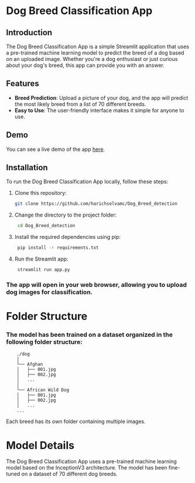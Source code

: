 # Dog Breed Classification App



## Introduction

The Dog Breed Classification App is a simple Streamlit application that uses a pre-trained machine learning model to predict the breed of a dog based on an uploaded image. Whether you're a dog enthusiast or just curious about your dog's breed, this app can provide you with an answer.

## Features

- **Breed Prediction**: Upload a picture of your dog, and the app will predict the most likely breed from a list of 70 different breeds.
- **Easy to Use**: The user-friendly interface makes it simple for anyone to use.

## Demo

You can see a live demo of the app [here](https://dogbreeddetection.streamlit.app/).

## Installation

To run the Dog Breed Classification App locally, follow these steps:

1. Clone this repository:

   ```bash
   git clone https://github.com/harichselvamc/Dog_Breed_detection

2. Change the directory to the project folder:

   ```bash
    cd Dog_Breed_detection
   
3. Install the required dependencies using pip:

   ```bash
    pip install -r requirements.txt


4. Run the Streamlit app:

   ```bash
    streamlit run app.py

### The app will open in your web browser, allowing you to upload dog images for classification.





# Folder Structure
### The model has been trained on a dataset organized in the following folder structure:

    
        ./dog
        │
        └── Afghan
        │   ├── 001.jpg
        │   ├── 002.jpg
        │   ...
        │
        └── African Wild Dog
        │   ├── 001.jpg
        │   ├── 002.jpg
        │   ...
        ...
        
  Each breed has its own folder containing multiple images.


# Model Details
The Dog Breed Classification App uses a pre-trained machine learning model based on the InceptionV3 architecture. The model has been fine-tuned on a dataset of 70 different dog breeds.

   
